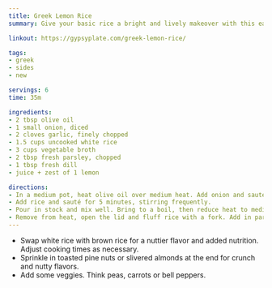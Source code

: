 ```yaml
---
title: Greek Lemon Rice
summary: Give your basic rice a bright and lively makeover with this easy Greek inspired recipe

linkout: https://gypsyplate.com/greek-lemon-rice/

tags:
- greek
- sides
- new

servings: 6
time: 35m

ingredients:
- 2 tbsp olive oil
- 1 small onion, diced
- 2 cloves garlic, finely chopped
- 1.5 cups uncooked white rice
- 3 cups vegetable broth
- 2 tbsp fresh parsley, chopped
- 1 tbsp fresh dill
- juice + zest of 1 lemon

directions:
- In a medium pot, heat olive oil over medium heat. Add onion and sauté till it starts to become translucent. Add in garlic and cook for another minute.
- Add rice and sauté for 5 minutes, stirring frequently.
- Pour in stock and mix well. Bring to a boil, then reduce heat to medium low, cover, and cook for 20 minutes.
- Remove from heat, open the lid and fluff rice with a fork. Add in parsley, dill, lemon juice and lemon zest. Mix until well combined.
---
```


- Swap white rice with brown rice for a nuttier flavor and added nutrition. Adjust cooking times as necessary.
- Sprinkle in toasted pine nuts or slivered almonds at the end for crunch and nutty flavors.
- Add some veggies. Think peas, carrots or bell peppers.
